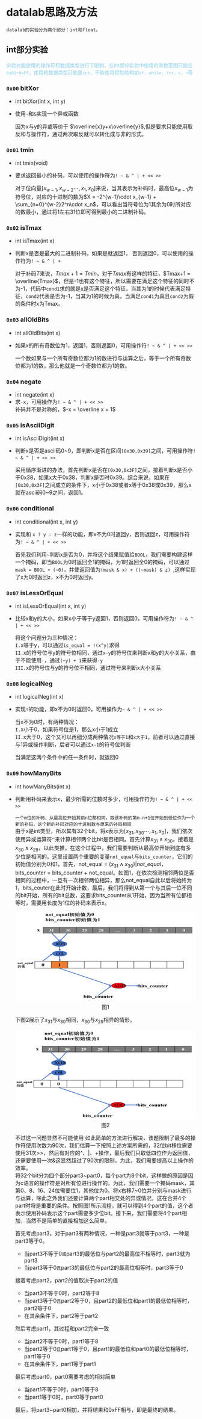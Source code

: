 # datalab思路及方法
`datalab的实验分为两个部分：int和float。`

## int部分实验
<font color=skyblue size =2pp>实验对能使用的操作符和数据类型进行了限制，在int部分实验中使用的常数范围只能在`0x01~0xFF`，使用的数据类型只能是`int`，不能使用控制结构如`if, while, for，>, <`等</font>

### `0x00` bitXor
- int bitXor(int x, int y)
- 使用`~`和`&`实现一个异或函数  
  
  因为x与y的异或等价于 $\overline{x}y+x\overline{y}$,但是要求只能使用取反和与操作符，通过两次取反就可以转化成与非的形式。


### `0x01` tmin
- int tmin(void)
- 要求返回最小的补码，可以使用的操作符为`! ~ & ^ | + << >>`  
  
  对于位向量$[x_{w-1},x_{w-2}\cdots, x_{1}, x_{0}]$来说，当其表示为补码时，最高位$x_{w-1}$为符号位，对应的十进制的数为$X = -2^{w-1}\cdot x_{w-1} + \sum_{n=0}^{w-2}2^n\cdot x_n$，可以看出当符号位为1其余为0时所对应的数最小，通过将1左右31位即可得到最小的二进制补码。

### `0x02` isTmax
- int isTmax(int x)
- 判断x是否是最大的二进制补码，如果是就返回1， 否则返回0，可以使用的操作符为`! ~ & ^ | +`  
  
  对于补码$T$来说，$Tmax+1=Tmin$，对于$Tmax$有这样的特征，$Tmax+1 = \overline{Tmax}$，但是-1也有这个特征，所以需要在满足这个特征的同时不为-1，代码中`cond1`求的就是x是否满足这个特征，当其为1的时候代表满足特征，`cond2`代表是否为-1，当其为1的时候为真，当满足`cond1`为真且`cond2`为假的条件时x为Tmax。

### `0x03` allOldBits
- int allOldBits(int x)
- 如果x的所有奇数位为1，返回1，否则返回0，可用操作符`! ~ & ^ | + << >>`  
  
  一个数如果与一个所有奇数位都为1的数进行与运算之后，等于一个所有奇数位都为1的数，那么他就是一个奇数位都为1的数。

### `0x04` negate
- int negate(int x)
- 求`-x`，可用操作为`! ~ & ^ | + << >>`  
  补码并不是对称的，$-x = \overline x + 1$

### `0x05` isAsciiDigit
- int isAsciiDigit(int x)
- 判断x是否是ascii码0~9，即判断x是否在区间`[0x30,0x39]`之间，可用操作符`! ~ & ^ | + << >> `  
  
  采用循序渐进的办法，首先判断x是否在`[0x30,0x3F]`之间，接着判断x是否小于0x38，如果x大于0x38，判断x是否时0x39。综合来说，如果在`[0x30,0x3F]`之间成立的条件下，x小于0x38或者x等于0x38或0x39，那么x就在ascii码0~9之间，返回1。

### `0x06` conditional
- int conditional(int x, int y)
- 实现和 `x ? y : z`一样的功能，即x不为0时返回y，否则返回z，可用操作符为`! ~ & ^ | + << >>`  
  
  首先我们利用`~`判断x是否为0，并将这个结果赋值给`BOOL`，我们需要构建这样一个掩码，即当`BOOL`为0时返回全1的掩码，为1时返回全0的掩码，可以通过`mask = BOOL + (~0)`，并使返回值为`(mask & x) + ((~mask) & z) `,这样实现了x为0时返回z，x不为0时返回y。

### `0x07` isLessOrEqual
- int isLessOrEqual(int x, int y)
- 比较x和y的大小，如果x小于等于y返回1，否则返回0，可用操作符为`! ~ & ^ | + << >>`
  
  将这个问题分为三种情况：  
  `I.`x等于y，可以通过`is_equal = !(x^y)`求得    
  `II.`x的符号位与y的符号位相同，通过`x-y`的符号位来判断x和y的大小关系，由于不能使用`-`，通过`(~y) + 1`来获得`-y`  
  `III.`x的符号位与y的符号位不相同，通过符号来判断x大小关系

### `0x08` logicalNeg
- int logicalNeg(int x)
- 实现`!`的功能，即x不为0时返回0，可用操作为`~ & ^ | + << >>`

  当x不为0时，有两种情况：  
  `I.`x小于0，如果符号位是1，那么x小于1成立  
  `II.`x大于0，这个又可以再细分成两种情况`x等于1`和`x大于1`，前者可以通过直接与1异或操作判断，后者可以通过`x-1`的符号位判断  

  当满足这两个条件中的任一条件时，就返回0

### `0x09` howManyBits
- int howManyBits(int x)
- 判断用补码来表示x，最少所需的位数时多少，可用操作符为`! ~ & ^ | + << >>`

  `一个m位的补码，从最高位开始其前n位都相同，取该补码的第m-n+1位开始到低位作为一个新的补码，这个新的补码对应的十进制数与原来的补码相同`  
  由于x是int类型，所以其有32个bit，将x表示为$[x_{31},x_{30}\cdots, x_{1}, x_{0}]$，我们依次使用异或运算符`^`来计算相邻两个比bit是否相同。首先计算$x_{31} \wedge x_{30}$，接着是$x_{30} \wedge x_{29}$，以此类推，在这个过程中，我们需要判断从最高位开始到底有多少位是相同的。这里设置两个重要的变量`not_equal`与`bits_counter`，它们的初始值分别为0和1，首先，not_equal = $(x_{31} \wedge x_{30}) | not\_equal$，bits_counter = bits_counter + not_equal。如图1，在依次检测相邻两位是否相同的过程中，一旦有一次相邻两位相异，那么not_equal自此以后将始终为1，bits_couter在此时开始计数，最后，我们将得到从第一个与其后一位不同的bit开始，所有的bit总数，这要求bits_counter从1开始，因为当所有位都相等时，需要用长度为1位的补码来表示x。
  <center><img src="pictures/32.gif" width=500 height=240></center>
  <font><center> 图1 </center></font> 

  下图2展示了$x_{31}$与$x_{30}$相同，$x_{30}$与$x_{29}$相异的情形。
  <center><img src="pictures/31.gif" width=500 height=240></center>  
  <font><center> 图2 </center></font>  
  
  不过这一问题显然不可能使用 如此简单的方法进行解决，该题限制了最多的操作符使用次数为90次，我们估算一下按照上述方案所需的，32位bit移位需要使用31次>>，然后有对应的^、|、+操作，最后我们只取低四位作为返回值，还需要使用一次&这显然超过了90次的限制，为此，我们需要提高以上操作的效率。   
  将32个bit分为四个部分part3~part0，每个part为8个bit，这样做的原因是因为c语言的操作符是对所有位进行操作的。为此，我们需要一个掩码mask，其第0、8、16、24位需要位1，其他位为0。将x右移7~0位并分别与mask进行与运算，除此之外我们还要计算两个part相交处的异或情况，这在合并4个part时将是重要的条件。按照图1所示流程，就可以得到4个part的值，这个者表示使用补码表示这个part需要多少位bit。接下来，我们需要将4个part相加，当然不是简单的直接相加这么简单。  

  首先考虑part3，对于part3有两种情况，一种是part3就等于part3，一种是part3等于0。  

   - 当part3不等于0`或`part3的最低位与part2的最高位不相等时，part3就为part3
   - 当part3等于0`且`part3的最低位与part2的最高位相等时，part3等于0

  接着考虑part2，part2的值取决于part2的值
   - 当part3不等于0时，part2等于8
   - 当part3等于0`且`part2等于0，且part2的最低位和part1的最低位相等时，part2等于0
   - 在其余条件下，part2等于part2

  然后考虑part1，其过程和part2完全一致
   - 当part2不等于0时，part1等于8
   - 当part2等于0`且`part1等于0，且part1的最低位和part0的最低位相等时，part1等于0
   - 在其余条件下，part1等于part1

  最后考虑part0，part0需要考虑的相对简单
   - 当part1不等于0时，part0等于8
   - 当part1等于0时，part0等于part0

  最后，将part3~part0相加，并将结果和0xFF相与，即是最终的结果。


  
  

